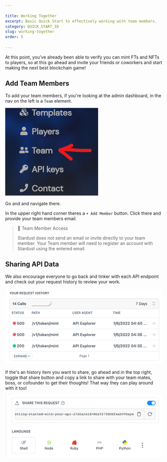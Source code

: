 ```yaml
---

title: Working Together
excerpt: Basic Quick Start to effectively working with team members.
category: QUICK_START_ID
slug: working-together
order: 5

---
```


At this point, you've already been able to verify you can mint FTs and NFTs to players, so at this go ahead and invite your friends or coworkers and start making the next best blockchain game!

## Add Team Members

To add your team members, if you're looking at the admin dashboard, in the nav on the left is a `Team` element.

![Team Nav](../images/guides/working_together/team_nav.png)

Go and and navigate there.

In the upper right hand corner theres a `+ Add Member` button. Click there and provide your team members email.

> 📘	Team Member Access
> 
> Stardust does not send an email or invite directly to your team member. Your Team member will need to register an account with Stardust using the entered email.


## Sharing API Data


We also encourage everyone to go back and tinker with each API endpoint and check out your request history to review your work.

![API History](../images/guides/working_together/api_history.png)

If the's an history item you want to share, go ahead and in the top right, toggle that share button and copy a link to share with your team mates, boss, or cofounder to get their thoughts! That way they can play around with it too! 

![Share API Call](../images/guides/working_together/share_api_call.png)
